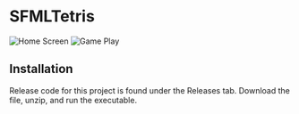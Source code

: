 # SFMLTetris
![Home Screen](https://user-images.githubusercontent.com/57358008/114106416-5004b680-9894-11eb-9bfa-f37b7f4dc891.PNG)
![Game Play](https://user-images.githubusercontent.com/57358008/114106414-4f6c2000-9894-11eb-8692-82980e32b174.PNG?raw=true)
## Installation
Release code for this project is found under the Releases tab. Download the file, unzip, and run the executable.
